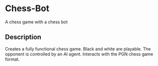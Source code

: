 # Chess-Bot

A chess game with a chess bot

## Description

Creates a fully functional chess game. Black and white are playable. The opponent is controlled by an AI agent. Interacts with the PGN chess game format.
